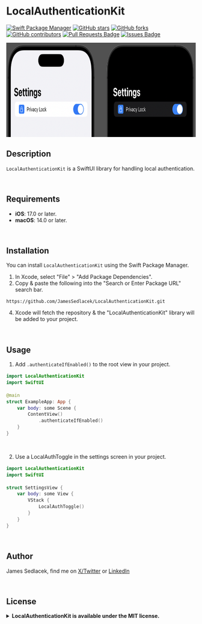 # LocalAuthenticationKit

[![Swift Package Manager](https://img.shields.io/badge/Swift%20Package%20Manager-compatible-brightgreen.svg)](https://github.com/apple/swift-package-manager)
[![GitHub stars](https://img.shields.io/github/stars/JamesSedlacek/LocalAuthenticationKit.svg)](https://github.com/JamesSedlacek/LocalAuthenticationKit/stargazers)
[![GitHub forks](https://img.shields.io/github/forks/JamesSedlacek/LocalAuthenticationKit.svg?color=blue)](https://github.com/JamesSedlacek/LocalAuthenticationKit/network)
[![GitHub contributors](https://img.shields.io/github/contributors/JamesSedlacek/LocalAuthenticationKit.svg?color=blue)](https://github.com/JamesSedlacek/LocalAuthenticationKit/network)
<a href="https://github.com/JamesSedlacek/LocalAuthenticationKit/pulls"><img src="https://img.shields.io/github/issues-pr/JamesSedlacek/LocalAuthenticationKit" alt="Pull Requests Badge"/></a>
<a href="https://github.com/JamesSedlacek/LocalAuthenticationKit/issues"><img src="https://img.shields.io/github/issues/JamesSedlacek/LocalAuthenticationKit" alt="Issues Badge"/></a>


<p align="left">
  <img src = "https://github.com/JamesSedlacek/LocalAuthenticationKit/blob/main/Assets/PrivacyLock.png" height="250">
</p>

## Description
`LocalAuthenticationKit` is a SwiftUI library for handling local authentication. <br>

<br>

## Requirements

- **iOS**: 17.0 or later.
- **macOS**: 14.0 or later.

<br>

## Installation

You can install `LocalAuthenticationKit` using the Swift Package Manager.

1. In Xcode, select "File" > "Add Package Dependencies".
2. Copy & paste the following into the "Search or Enter Package URL" search bar.
```
https://github.com/JamesSedlacek/LocalAuthenticationKit.git
```
4. Xcode will fetch the repository & the "LocalAuthenticationKit" library will be added to your project.

<br>

## Usage

1. Add `.authenticateIfEnabled()` to the root view in your project.
```swift
import LocalAuthenticationKit
import SwiftUI

@main
struct ExampleApp: App {
    var body: some Scene {
        ContentView()
            .authenticateIfEnabled()
    }
}
```

<br>

2. Use a LocalAuthToggle in the settings screen in your project.
```swift
import LocalAuthenticationKit
import SwiftUI

struct SettingsView {
    var body: some View {
        VStack {
            LocalAuthToggle()
        }
    }
}
```

<br>

## Author

James Sedlacek, find me on [X/Twitter](https://twitter.com/jsedlacekjr) or [LinkedIn](https://www.linkedin.com/in/jamessedlacekjr/)

<br>

## License

<details>
  <summary><strong>LocalAuthenticationKit is available under the MIT license.</strong></summary>
  <br>

Copyright (c) 2023 James Sedlacek

Permission is hereby granted, free of charge, to any person obtaining a copy
of this software and associated documentation files (the "Software"), to deal
in the Software without restriction, including without limitation the rights
to use, copy, modify, merge, publish, distribute, sublicense, and/or sell
copies of the Software, and to permit persons to whom the Software is
furnished to do so, subject to the following conditions:

The above copyright notice and this permission notice shall be included in
all copies or substantial portions of the Software.

THE SOFTWARE IS PROVIDED "AS IS", WITHOUT WARRANTY OF ANY KIND, EXPRESS OR
IMPLIED, INCLUDING BUT NOT LIMITED TO THE WARRANTIES OF MERCHANTABILITY,
FITNESS FOR A PARTICULAR PURPOSE AND NONINFRINGEMENT. IN NO EVENT SHALL THE
AUTHORS OR COPYRIGHT HOLDERS BE LIABLE FOR ANY CLAIM, DAMAGES OR OTHER
LIABILITY, WHETHER IN AN ACTION OF CONTRACT, TORT OR OTHERWISE, ARISING FROM,
OUT OF OR IN CONNECTION WITH THE SOFTWARE OR THE USE OR OTHER DEALINGS IN
THE SOFTWARE.

</details>


